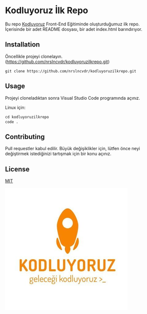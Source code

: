 # Kodluyoruz İlk Repo
Bu repo [Kodluyoruz](https://www.kodluyoruz.org/) Front-End Eğitiminde oluşturduğumuz ilk repo. İçerisinde bir adet README dosyası, bir adet index.html barındırıyor.

## Installation

Öncellikle projeyi clonelayın.(https://github.com/nrslncvdr/kodluyoruzilkrepo.git)

```
git clone https://github.com/nrslncvdr/kodluyoruzilkrepo.git
```

## Usage

Projeyi cloneladıktan sonra Visual Studio Code programında açınız.

Linux için:

```
cd kodluyoruzilkrepo
code .

```

## Contributing

Pull requestler kabul edilir. Büyük değişiklikler için, lütfen önce neyi değiştirmek istediğinizi tartışmak için bir konu açınız.

## License

[MIT](https://choosealicense.com/licenses/mit/)

![Proje Ekran görüntüsü](https://raw.githubusercontent.com/Kodluyoruz/taskforce/git/git/markdown-nedir-nasil-kullaniriz-/figures/kodluyoruz_logo.jpg)